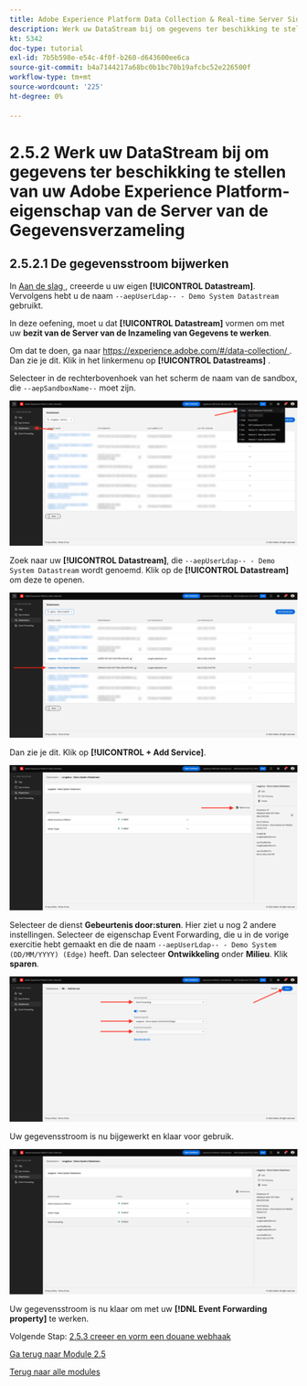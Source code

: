 ```yaml
---
title: Adobe Experience Platform Data Collection & Real-time Server Side Forwarding - Werk uw DataStream bij om gegevens beschikbaar te maken voor uw Adobe Experience Platform Data Collection Server-eigenschap
description: Werk uw DataStream bij om gegevens ter beschikking te stellen van uw bezit van de Server van de Gegevensverzameling van Adobe Experience Platform
kt: 5342
doc-type: tutorial
exl-id: 7b5b598e-e54c-4f0f-b260-d643600ee6ca
source-git-commit: b4a7144217a68bc0b1bc70b19afcbc52e226500f
workflow-type: tm+mt
source-wordcount: '225'
ht-degree: 0%

---
```


# 2.5.2 Werk uw DataStream bij om gegevens ter beschikking te stellen van uw Adobe Experience Platform-eigenschap van de Server van de Gegevensverzameling

## 2.5.2.1 De gegevensstroom bijwerken

In [ Aan de slag ](./../../gettingstarted/gettingstarted/ex2.md), creeerde u uw eigen **[!UICONTROL Datastream]**. Vervolgens hebt u de naam `--aepUserLdap-- - Demo System Datastream` gebruikt.

In deze oefening, moet u dat **[!UICONTROL Datastream]** vormen om met uw **bezit van de Server van de Inzameling van Gegevens te werken**.

Om dat te doen, ga naar [ https://experience.adobe.com/#/data-collection/ ](https://experience.adobe.com/#/data-collection/). Dan zie je dit. Klik in het linkermenu op **[!UICONTROL Datastreams]** .

Selecteer in de rechterbovenhoek van het scherm de naam van de sandbox, die `--aepSandboxName--` moet zijn.

![ klik het pictogram van de Configuratie van Edge in de linkernavigatie ](./images/edgeconfig1b.png)

Zoek naar uw **[!UICONTROL Datastream]**, die `--aepUserLdap-- - Demo System Datastream` wordt genoemd. Klik op de **[!UICONTROL Datastream]** om deze te openen.

![ WebSDK ](./images/websdk0.png)

Dan zie je dit. Klik op **[!UICONTROL + Add Service]**.

![ WebSDK ](./images/websdk3.png)

Selecteer de dienst **Gebeurtenis door:sturen**. Hier ziet u nog 2 andere instellingen. Selecteer de eigenschap Event Forwarding, die u in de vorige exercitie hebt gemaakt en die de naam `--aepUserLdap-- - Demo System (DD/MM/YYYY) (Edge)` heeft. Dan selecteer **Ontwikkeling** onder **Milieu**. Klik **sparen**.

![ WebSDK ](./images/websdk4.png)

Uw gegevensstroom is nu bijgewerkt en klaar voor gebruik.

![ WebSDK ](./images/websdk8a.png)

Uw gegevensstroom is nu klaar om met uw **[!DNL Event Forwarding property]** te werken.

Volgende Stap: [ 2.5.3 creeer en vorm een douane webhaak ](./ex3.md)

[Ga terug naar Module 2.5](./aep-data-collection-ssf.md)

[Terug naar alle modules](./../../../overview.md)
